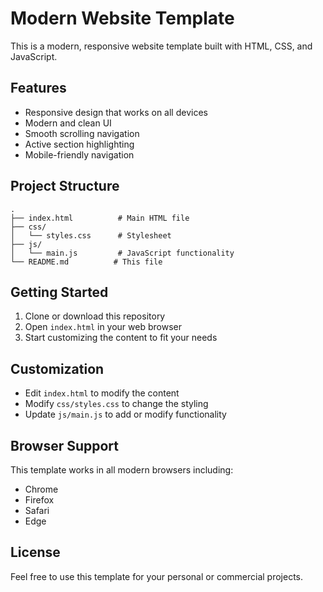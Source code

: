 # Modern Website Template

This is a modern, responsive website template built with HTML, CSS, and JavaScript.

## Features

- Responsive design that works on all devices
- Modern and clean UI
- Smooth scrolling navigation
- Active section highlighting
- Mobile-friendly navigation

## Project Structure

```
.
├── index.html          # Main HTML file
├── css/
│   └── styles.css      # Stylesheet
├── js/
│   └── main.js         # JavaScript functionality
└── README.md          # This file
```

## Getting Started

1. Clone or download this repository
2. Open `index.html` in your web browser
3. Start customizing the content to fit your needs

## Customization

- Edit `index.html` to modify the content
- Modify `css/styles.css` to change the styling
- Update `js/main.js` to add or modify functionality

## Browser Support

This template works in all modern browsers including:
- Chrome
- Firefox
- Safari
- Edge

## License

Feel free to use this template for your personal or commercial projects. 